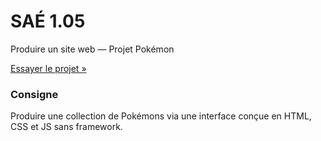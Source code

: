 # SAÉ 1.05
Produire un site web — Projet Pokémon

[Essayer le projet »](ecnivtwelve.github.io/sae105/)

### Consigne
Produire une collection de Pokémons via une interface conçue en HTML, CSS et JS sans framework.
